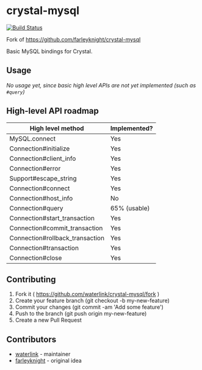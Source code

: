 # crystal-mysql

[![Build Status](https://travis-ci.org/waterlink/crystal-mysql.svg?branch=master)](https://travis-ci.org/waterlink/crystal-mysql)

Fork of https://github.com/farleyknight/crystal-mysql

Basic MySQL bindings for Crystal.

## Usage

*No usage yet, since basic high level APIs are not yet implemented (such as `#query`)*

## High-level API roadmap

| High level method               | Implemented? |
|---------------------------------|--------------|
| MySQL.connect                   | Yes          |
| Connection#initialize           | Yes          |
| Connection#client_info          | Yes          |
| Connection#error                | Yes          |
| Support#escape_string           | Yes          |
| Connection#connect              | Yes          |
| Connection#host_info            | No           |
| Connection#query                | 65% (usable) |
| Connection#start_transaction    | Yes          |
| Connection#commit_transaction   | Yes          |
| Connection#rollback_transaction | Yes          |
| Connection#transaction          | Yes          |
| Connection#close                | Yes          |

## Contributing

1. Fork it ( https://github.com/waterlink/crystal-mysql/fork )
2. Create your feature branch (git checkout -b my-new-feature)
3. Commit your changes (git commit -am 'Add some feature')
4. Push to the branch (git push origin my-new-feature)
5. Create a new Pull Request

## Contributors

- [waterlink](https://github.com/waterlink) - maintainer
- [farleyknight](https://github.com/farleyknight) - original idea
